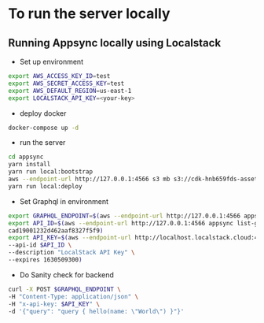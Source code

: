 # To run the server locally


## Running Appsync locally using Localstack

* Set up environment
```sh
export AWS_ACCESS_KEY_ID=test
export AWS_SECRET_ACCESS_KEY=test
export AWS_DEFAULT_REGION=us-east-1
export LOCALSTACK_API_KEY=<your-key>
```
*  deploy docker
```sh
docker-compose up -d
```

* run the server
```sh
cd appsync
yarn install
yarn run local:bootstrap
aws --endpoint-url http://127.0.0.1:4566 s3 mb s3://cdk-hnb659fds-assets-000000000000-us-east1cur
yarn run local:deploy   
```

* Set Graphql in environment

```sh
export GRAPHQL_ENDPOINT=$(aws --endpoint-url http://127.0.0.1:4566 appsync list-graphql-apis | jq -r '.graphqlApis[0].uris.GRAPHQL')
export API_ID=$(aws --endpoint-url http://127.0.0.1:4566 appsync list-graphql-apis | jq -r '.graphqlApis[0].apiId'
cad19001232d462aaf8327f5f9)
export API_KEY=$(aws --endpoint-url http://localhost.localstack.cloud:4566 appsync create-api-key \
--api-id $API_ID \                         
--description "LocalStack API Key" \          
--expires 1630509300)
```


* Do Sanity check for backend
```sh
curl -X POST $GRAPHQL_ENDPOINT \
-H "Content-Type: application/json" \
-H "x-api-key: $API_KEY" \
-d '{"query": "query { hello(name: \"World\") }"}'
```


